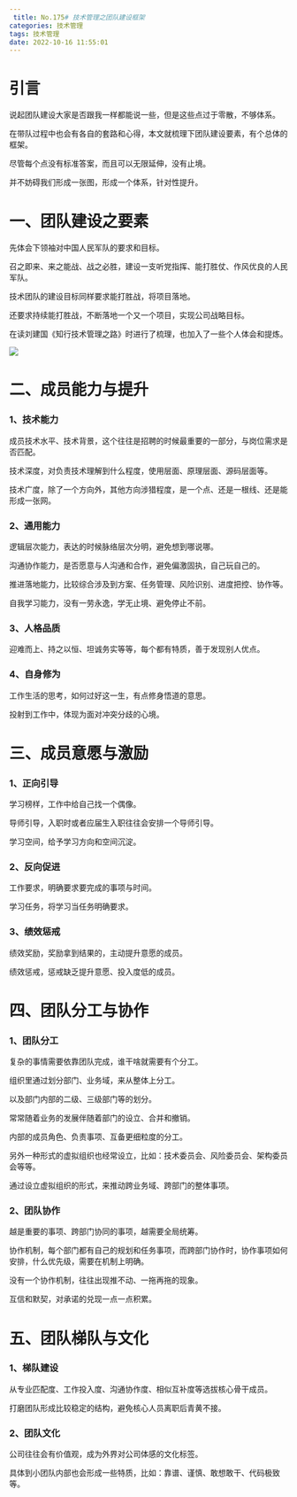 ```yaml
---
 title: No.175# 技术管理之团队建设框架
categories: 技术管理
tags: 技术管理
date: 2022-10-16 11:55:01
---
```




# 引言

说起团队建设大家是否跟我一样都能说一些，但是这些点过于零散，不够体系。



在带队过程中也会有各自的套路和心得，本文就梳理下团队建设要素，有个总体的框架。



尽管每个点没有标准答案，而且可以无限延伸，没有止境。



并不妨碍我们形成一张图，形成一个体系，针对性提升。





# 一、团队建设之要素



先体会下领袖对中国人民军队的要求和目标。



召之即来、来之能战、战之必胜，建设一支听党指挥、能打胜仗、作风优良的人民军队。



技术团队的建设目标同样要求能打胜战，将项目落地。



还要求持续能打胜战，不断落地一个又一个项目，实现公司战略目标。



在读刘建国《知行技术管理之路》时进行了梳理，也加入了一些个人体会和提炼。 



![](/Users/admin/Downloads/团队建设z.png)





# 二、成员能力与提升



### 1、技术能力



成员技术水平、技术背景，这个往往是招聘的时候最重要的一部分，与岗位需求是否匹配。



技术深度，对负责技术理解到什么程度，使用层面、原理层面、源码层面等。



技术广度，除了一个方向外，其他方向涉猎程度，是一个点、还是一根线、还是能形成一张网。



### 2、通用能力



逻辑层次能力，表达的时候脉络层次分明，避免想到哪说哪。



沟通协作能力，是否愿意与人沟通和合作，避免偏激固执，自己玩自己的。



推进落地能力，比较综合涉及到方案、任务管理、风险识别、进度把控、协作等。



自我学习能力，没有一劳永逸，学无止境、避免停止不前。



### 3、人格品质



迎难而上、持之以恒、坦诚务实等等，每个都有特质，善于发现别人优点。



### 4、自身修为



工作生活的思考，如何过好这一生，有点修身悟道的意思。



投射到工作中，体现为面对冲突分歧的心境。



# 三、成员意愿与激励



### 1、正向引导



学习榜样，工作中给自己找一个偶像。



导师引导，入职时或者应届生入职往往会安排一个导师引导。



学习空间，给予学习方向和空间沉淀。



### 2、反向促进



工作要求，明确要求要完成的事项与时间。



学习任务，将学习当任务明确要求。



### 3、绩效惩戒



绩效奖励，奖励拿到结果的，主动提升意愿的成员。



绩效惩戒，惩戒缺乏提升意愿、投入度低的成员。



# 四、团队分工与协作



### 1、团队分工

复杂的事情需要依靠团队完成，谁干啥就需要有个分工。



组织里通过划分部门、业务域，来从整体上分工。



以及部门内部的二级、三级部门等的划分。



常常随着业务的发展伴随着部门的设立、合并和撤销。



内部的成员角色、负责事项、互备更细粒度的分工。



另外一种形式的虚拟组织也经常设立，比如：技术委员会、风险委员会、架构委员会等等。



通过设立虚拟组织的形式，来推动跨业务域、跨部门的整体事项。



### 2、团队协作

越是重要的事项、跨部门协同的事项，越需要全局统筹。



协作机制，每个部门都有自己的规划和任务事项，而跨部门协作时，协作事项如何安排，什么优先级，需要在机制上明确。



没有一个协作机制，往往出现推不动、一拖再拖的现象。



互信和默契，对承诺的兑现一点一点积累。





# 五、团队梯队与文化



### 1、梯队建设

从专业匹配度、工作投入度、沟通协作度、相似互补度等选拔核心骨干成员。



打磨团队形成比较稳定的结构，避免核心人员离职后青黄不接。



### 2、团队文化

公司往往会有价值观，成为外界对公司体感的文化标签。



具体到小团队内部也会形成一些特质，比如：靠谱、谨慎、敢想敢干、代码极致等。









